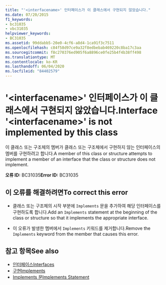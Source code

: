 ```yaml
---
title: "'<interfacename>' 인터페이스가 이 클래스에서 구현되지 않았습니다."
ms.date: 07/20/2015
f1_keywords:
- bc31035
- vbc31035
helpviewer_keywords:
- BC31035
ms.assetid: 99ddabb5-20e0-4cf6-a8d4-1ca91f3c7511
ms.openlocfilehash: c84f58d97ce9a32f8edbebab469220c8ba17c3aa
ms.sourcegitcommit: f8c270376ed905f6a8896ce0fe25b4f4b38ff498
ms.translationtype: MT
ms.contentlocale: ko-KR
ms.lasthandoff: 06/04/2020
ms.locfileid: "84402579"
---
```

# <a name="interface-interfacename-is-not-implemented-by-this-class"></a><span data-ttu-id="71971-102">'\<interfacename>' 인터페이스가 이 클래스에서 구현되지 않았습니다.</span><span class="sxs-lookup"><span data-stu-id="71971-102">Interface '\<interfacename>' is not implemented by this class</span></span>
<span data-ttu-id="71971-103">이 클래스 또는 구조체의 멤버가 클래스 또는 구조체에서 구현하지 않는 인터페이스의 멤버를 구현하려고 합니다.</span><span class="sxs-lookup"><span data-stu-id="71971-103">A member of this class or structure attempts to implement a member of an interface that the class or structure does not implement.</span></span>  
  
 <span data-ttu-id="71971-104">**오류 ID:** BC31035</span><span class="sxs-lookup"><span data-stu-id="71971-104">**Error ID:** BC31035</span></span>  
  
## <a name="to-correct-this-error"></a><span data-ttu-id="71971-105">이 오류를 해결하려면</span><span class="sxs-lookup"><span data-stu-id="71971-105">To correct this error</span></span>  
  
- <span data-ttu-id="71971-106">클래스 또는 구조체의 시작 부분에 `Implements` 문을 추가하여 해당 인터페이스를 구현하도록 합니다.</span><span class="sxs-lookup"><span data-stu-id="71971-106">Add an `Implements` statement at the beginning of the class or structure so that it implements the appropriate interface.</span></span>  
  
- <span data-ttu-id="71971-107">이 오류가 발생한 멤버에서 `Implements` 키워드를 제거합니다.</span><span class="sxs-lookup"><span data-stu-id="71971-107">Remove the `Implements` keyword from the member that causes this error.</span></span>  
  
## <a name="see-also"></a><span data-ttu-id="71971-108">참고 항목</span><span class="sxs-lookup"><span data-stu-id="71971-108">See also</span></span>

- [<span data-ttu-id="71971-109">인터페이스</span><span class="sxs-lookup"><span data-stu-id="71971-109">Interfaces</span></span>](../programming-guide/language-features/interfaces/index.md)
- [<span data-ttu-id="71971-110">구현</span><span class="sxs-lookup"><span data-stu-id="71971-110">Implements</span></span>](../language-reference/statements/implements-clause.md)
- [<span data-ttu-id="71971-111">Implements 문</span><span class="sxs-lookup"><span data-stu-id="71971-111">Implements Statement</span></span>](../language-reference/statements/implements-statement.md)
